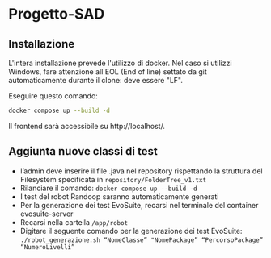 # Progetto-SAD

## Installazione
L'intera installazione prevede l'utilizzo di docker. Nel caso si utilizzi Windows, fare attenzione all'EOL (End of line) settato da git automaticamente durante il clone: deve essere "LF".

Eseguire questo comando:
```sh
docker compose up --build -d
```

Il frontend sarà accessibile su http://localhost/.

## Aggiunta nuove classi di test
- l’admin deve inserire il file .java nel repository rispettando la struttura del Filesystem specificata in `repository/FolderTree_v1.txt`
- Rilanciare il comando: `docker compose up --build -d`
- I test del robot Randoop saranno automaticamente generati
- Per la generazione dei test EvoSuite, recarsi nel terminale del container evosuite-server
- Recarsi nella cartella `/app/robot`
- Digitare il seguente comando per la generazione dei test EvoSuite: 
```./robot_generazione.sh “NomeClasse” "NomePackage” “PercorsoPackage” “NumeroLivelli”```
